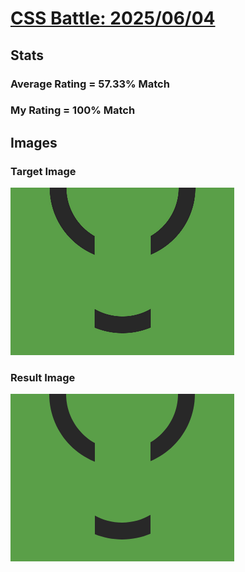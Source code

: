 # [CSS Battle: 2025/06/04](https://cssbattle.dev/play/2crTunSUWLDphyKaPABj)

## Stats

### Average Rating = 57.33% Match

### My Rating = 100% Match

## Images

### Target Image

![](./images/target.png)

### Result Image

![](./images/result.png)
